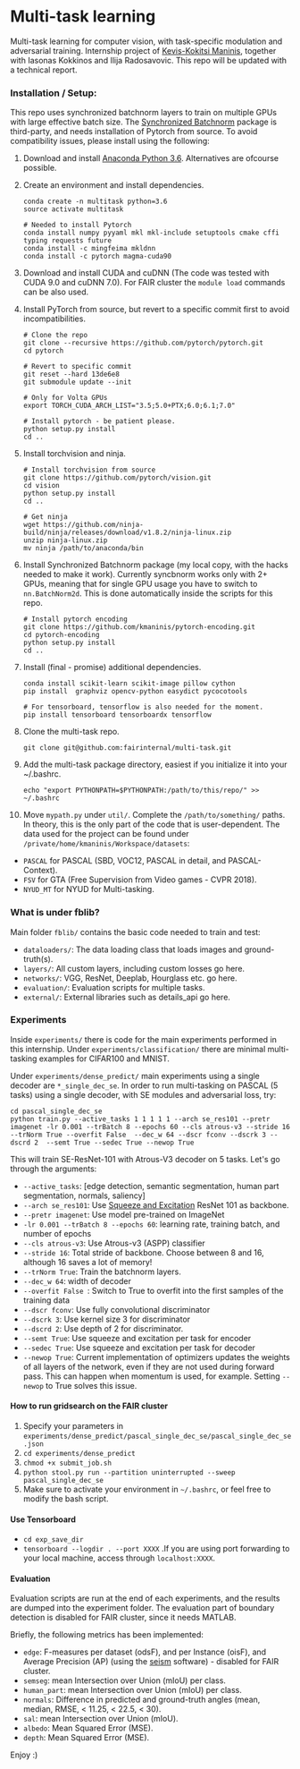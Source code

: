 # Multi-task learning
Multi-task learning for computer vision, with task-specific modulation and adversarial training.
Internship project of [Kevis-Kokitsi Maninis](http://www.vision.ee.ethz.ch/~kmaninis/), together with Iasonas Kokkinos and Ilija Radosavovic. This repo will be updated with a technical report.

###  Installation / Setup:
This repo uses synchronized batchnorm layers to train on multiple GPUs with large effective batch size. The [Synchronized Batchnorm](http://hangzh.com/PyTorch-Encoding/) package is third-party, and needs installation
of Pytorch from source.
To avoid compatibility issues, please install using the following:

1. Download and install [Anaconda Python 3.6](https://www.anaconda.com/download/). Alternatives are ofcourse possible.
2. Create an environment and install dependencies.
    ```
    conda create -n multitask python=3.6
    source activate multitask
    
    # Needed to install Pytorch
    conda install numpy pyyaml mkl mkl-include setuptools cmake cffi typing requests future
    conda install -c mingfeima mkldnn
    conda install -c pytorch magma-cuda90
    ```
3. Download and install CUDA and cuDNN (The code was tested with CUDA 9.0 and cuDNN 7.0).
For FAIR cluster the `module load` commands can be also used.

4. Install PyTorch from source, but revert to a specific commit first to avoid incompatibilities.
    ```
    # Clone the repo
    git clone --recursive https://github.com/pytorch/pytorch.git
    cd pytorch
    
    # Revert to specific commit
    git reset --hard 13de6e8
    git submodule update --init
    
    # Only for Volta GPUs
    export TORCH_CUDA_ARCH_LIST="3.5;5.0+PTX;6.0;6.1;7.0"

    # Install pytorch - be patient please.
    python setup.py install
    cd ..

    ```
5. Install torchvision and ninja.
    ```
    # Install torchvision from source
    git clone https://github.com/pytorch/vision.git
    cd vision
    python setup.py install
    cd ..
    
    # Get ninja
    wget https://github.com/ninja-build/ninja/releases/download/v1.8.2/ninja-linux.zip
    unzip ninja-linux.zip
    mv ninja /path/to/anaconda/bin
    ```

6. Install Synchronized Batchnorm package (my local copy, with the hacks needed to make it work). Currently syncbnorm works only with 2+ GPUs, meaning that for single GPU usage you have to switch to `nn.BatchNorm2d`.
This is done automatically inside the scripts for this repo.
    ```
    # Install pytorch encoding
    git clone https://github.com/kmaninis/pytorch-encoding.git
    cd pytorch-encoding
    python setup.py install
    cd ..
    ```
    
7. Install (final - promise) additional dependencies.
    ```
    conda install scikit-learn scikit-image pillow cython
    pip install  graphviz opencv-python easydict pycocotools
    
    # For tensorboard, tensorflow is also needed for the moment.
    pip install tensorboard tensorboardx tensorflow
    ```
    
8. Clone the multi-task repo.
    ```
    git clone git@github.com:fairinternal/multi-task.git
    ```

9. Add the multi-task package directory, easiest if you initialize it into your ~/.bashrc.
    ```
    echo "export PYTHONPATH=$PYTHONPATH:/path/to/this/repo/" >> ~/.bashrc
    ```
    
10. Move `mypath.py` under `util/`. Complete the `/path/to/something/` paths. In theory, this is the only part of the code that is user-dependent.
The data used for the project can be found under `/private/home/kmaninis/Workspace/datasets`:
- `PASCAL` for PASCAL (SBD, VOC12, PASCAL in detail, and PASCAL-Context).
- `FSV` for GTA (Free Supervision from Video games - CVPR 2018).
- `NYUD_MT` for NYUD for Multi-tasking.



### What is under fblib?
Main folder `fblib/` contains the basic code needed to train and test:
 - `dataloaders/`: The data loading class that loads images and ground-truth(s).
 - `layers/`: All custom layers, including custom losses go here.
 - `networks/`: VGG, ResNet, Deeplab, Hourglass etc. go here.
 - `evaluation/`: Evaluation scripts for multiple tasks.
 - `external/`: External libraries such as details_api go here.
 

### Experiments

Inside `experiments/` there is code for the main experiments performed in this internship. Under `experiments/classification/` there are minimal multi-tasking 
examples for CIFAR100 and MNIST.

Under `experiments/dense_predict/` main experiments using a single decoder are `*_single_dec_se`.
In order to run multi-tasking on PASCAL (5 tasks) using a single decoder, with SE modules and adversarial loss, try:
```
cd pascal_single_dec_se
python train.py --active_tasks 1 1 1 1 1 --arch se_res101 --pretr imagenet -lr 0.001 --trBatch 8 --epochs 60 --cls atrous-v3 --stride 16 --trNorm True --overfit False  --dec_w 64 --dscr fconv --dscrk 3 --dscrd 2  --semt True --sedec True --newop True 
```

This will train SE-ResNet-101 with Atrous-V3 decoder on 5 tasks. Let's go through the arguments:
- `--active_tasks`: [edge detection, semantic segmentation, human part segmentation, normals, saliency]
- `--arch se_res101`: Use [Squeeze and Excitation](https://arxiv.org/abs/1709.01507) ResNet 101 as backbone.
- `--pretr imagenet`: Use model pre-trained on ImageNet
- `-lr 0.001 --trBatch 8 --epochs 60`: learning rate, training batch, and number of epochs
- `--cls atrous-v3`: Use Atrous-v3 (ASPP) classifier
- `--stride 16`: Total stride of backbone. Choose between 8 and 16, although 16 saves a lot of memory!
- `--trNorm True`: Train the batchnorm layers.
- `--dec_w 64`: width of decoder
- `--overfit False `: Switch to True to overfit into the first samples of the training data
- `--dscr fconv`: Use fully convolutional discriminator
- `--dscrk 3`: Use kernel size 3 for discriminator
- `--dscrd 2`: Use depth of 2 for discriminator.
- `--semt True`: Use squeeze and excitation per task for encoder
- `--sedec True`: Use squeeze and excitation per task for decoder
- `--newop True`: Current implementation of optimizers updates the weights of all layers of the network, even if they are not used during forward pass.
This can happen when momentum is used, for example. Setting `--newop` to True solves this issue.


#### How to run gridsearch on the FAIR cluster
1. Specify your parameters in `experiments/dense_predict/pascal_single_dec_se/pascal_single_dec_se.json`
2. `cd experiments/dense_predict` 
3. `chmod +x submit_job.sh` 
3. `python stool.py run --partition uninterrupted --sweep pascal_single_dec_se`
4. Make sure to activate your environment in `~/.bashrc`, or feel free to modify the bash script.


#### Use Tensorboard
- `cd exp_save_dir`
- `tensorboard --logdir . --port XXXX` .If you are using port forwarding to your local machine, access through `localhost:XXXX`.


#### Evaluation
Evaluation scripts are run at the end of each experiments, and the results are dumped into the experiment folder.
The evaluation part of boundary detection is disabled for FAIR cluster, since it needs MATLAB.

Briefly, the following metrics has been implemented:
- `edge`: F-measures per dataset (odsF), and per Instance (oisF), and Average Precision (AP) (using the [seism](https://github.com/jponttuset/seism) software) - disabled for FAIR cluster.
- `semseg`: mean Intersection over Union (mIoU) per class.
- `human_part`: mean Intersection over Union (mIoU) per class.
- `normals`: Difference in predicted and ground-truth angles (mean, median, RMSE, < 11.25, < 22.5, < 30).
- `sal`: mean Intersection over Union (mIoU).
- `albedo`: Mean Squared Error (MSE).
- `depth`: Mean Squared Error (MSE).

Enjoy :)


 
